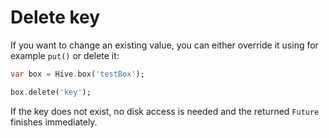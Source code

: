 # Delete key

If you want to change an existing value, you can either override it using for example `put()` or delete it:

```dart
var box = Hive.box('testBox');

box.delete('key');
```

If the key does not exist, no disk access is needed and the returned `Future` finishes immediately.